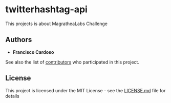 # twitterhashtag-api

This projects is about MagratheaLabs Challenge

## Authors

* **Francisco Cardoso**

See also the list of [contributors](https://github.com/your/project/contributors) who participated in this project.

## License

This project is licensed under the MIT License - see the [LICENSE.md](LICENSE.md) file for details

